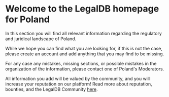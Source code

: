 <!-- TITLE: Poland -->
<!-- SUBTITLE: Welcome to the legalDB home of Poland -->

# Welcome to the LegalDB homepage for Poland

In this section you will find all relevant information regarding the regulatory and juridical landscape of Poland.

While we hope you can find what you are looking for, if this is not the case, please create an account and add anything that you may find to be missing.

For any case any mistakes, missing sections, or possible mistakes in the organization of the information, please contact one of Poland's Moderators.

All information you add will be valued by the community, and you will increase your reputation on our platform! Read more about reputation, bounties, and the LegalDB Community [here](http://legaldb.herokuapp.com/legaldb/community).
